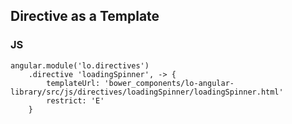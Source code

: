 ## Directive as a Template

### JS

    angular.module('lo.directives')
        .directive 'loadingSpinner', -> {
            templateUrl: 'bower_components/lo-angular-library/src/js/directives/loadingSpinner/loadingSpinner.html'
            restrict: 'E'
        }